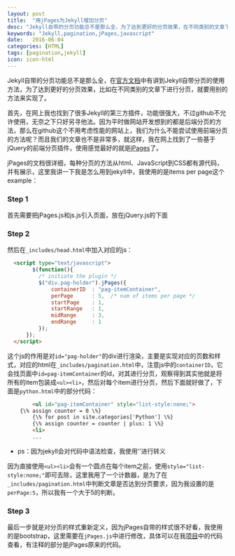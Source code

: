 ```yaml
---
layout: post
title:  "用jPages为Jekyll增加分页"
desc: "Jekyll自带的分页功能总不是那么全，为了达到更好的分页效果，在不同类别的文章下进行分页，就要用别的方法来实现了。"
keywords: "Jekyll,pagination,jPages,javascript"
date:   2016-06-04
categories: [HTML]
tags: [pagination,jekyll]
icon: icon-html
---
```


Jekyll自带的分页功能总不是那么全，在[官方文档](http://jekyll.bootcss.com/docs/pagination/)中有讲到Jekyll自带分页的使用方法，为了达到更好的分页效果，比如在不同类别的文章下进行分页，就要用别的方法来实现了。

首先，在网上我也找到了很多Jekyll的第三方插件，功能很强大，不过github不允许使用，无奈之下只好另寻他法。因为平时做网站开发想到的都是后端分页的方法，那么在github这个不用考虑性能的网站上，我们为什么不能尝试使用前端分页的方法呢？而且我们的文章也不是非常多，就这样，我在网上找到了一些基于jQuery的前端分页插件，使用感觉最好的就是[jPages](http://luis-almeida.github.io/jPages/)了。

jPages的文档很详细，每种分页的方法从html、JavaScript到CSS都有源代码，并有展示，这里我讲一下我是怎么用到jekyll中，我使用的是items per page这个example：

### Step 1

首先需要把jPages.js和js.js引入页面，放在jQuery.js的下面

### Step 2

然后在`_includes/head.html`中加入对应的js：

``` html
  <script type="text/javascript">
        $(function(){
          /* initiate the plugin */
          $("div.pag-holder").jPages({
              containerID  : "pag-itemContainer",
              perPage      : 5,  /* num of items per page */
              startPage    : 1,
              startRange   : 1,
              midRange     : 3,
              endRange     : 1
          });
      });
  </script>
```

这个js的作用是对`id="pag-holder"`的div进行渲染，主要是实现对应的页数和样式，对应的html在`_includes/pagination.html`中，注意js中的`containerID`，它会找页面中`id=pag-itemContainer`的id，对其进行分页，观察得到其实他就是将所有的item包装成`<ul><li>`，然后对每个item进行分页，然后下面就好做了，下面是`python.html`中的部分代码：

``` html
		<ul id="pag-itemContainer" style="list-style:none;">
    {\% assign counter = 0 \%}
		{\% for post in site.categories['Python'] \%}
		{\% assign counter = counter | plus: 1 \%}
		<li>
		...
```

* ps：因为jekyll会对代码中语法检查，我使用'\'进行转义

因为直接使用`<ul><li>`会有一个圆点在每个item之前，使用`style="list-style:none;"`即可去除，这里我用了一个计数器，是为了在`_includes/pagination.html`中判断文章是否达到分页要求，因为我设置的是`perPage:5`，所以我有一个大于5的判断。

### Step 3

最后一步就是对分页的样式重新定义，因为jPages自带的样式很不好看，我使用的是bootstrap，这里需要在`jPages.js`中进行修改，具体可以在我[项目](https://github.com/Jack614/jalpc_jekyll_theme/tree/master/static/js)中的代码查看，有注释的部分是jPages原来的代码。